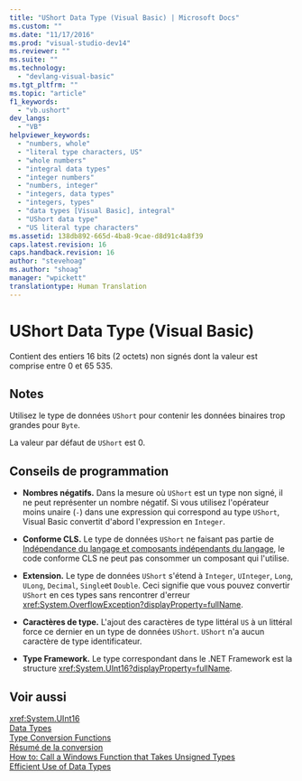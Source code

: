 ```yaml
---
title: "UShort Data Type (Visual Basic) | Microsoft Docs"
ms.custom: ""
ms.date: "11/17/2016"
ms.prod: "visual-studio-dev14"
ms.reviewer: ""
ms.suite: ""
ms.technology: 
  - "devlang-visual-basic"
ms.tgt_pltfrm: ""
ms.topic: "article"
f1_keywords: 
  - "vb.ushort"
dev_langs: 
  - "VB"
helpviewer_keywords: 
  - "numbers, whole"
  - "literal type characters, US"
  - "whole numbers"
  - "integral data types"
  - "integer numbers"
  - "numbers, integer"
  - "integers, data types"
  - "integers, types"
  - "data types [Visual Basic], integral"
  - "UShort data type"
  - "US literal type characters"
ms.assetid: 138db892-665d-4ba8-9cae-d8d91c4a8f39
caps.latest.revision: 16
caps.handback.revision: 16
author: "stevehoag"
ms.author: "shoag"
manager: "wpickett"
translationtype: Human Translation
---
```

# UShort Data Type (Visual Basic)
Contient des entiers 16 bits \(2 octets\) non signés dont la valeur est comprise entre 0 et 65 535.  
  
## Notes  
 Utilisez le type de données `UShort` pour contenir les données binaires trop grandes pour `Byte`.  
  
 La valeur par défaut de `UShort` est 0.  
  
## Conseils de programmation  
  
-   **Nombres négatifs.** Dans la mesure où `UShort` est un type non signé, il ne peut représenter un nombre négatif.  Si vous utilisez l'opérateur moins unaire \(`-`\) dans une expression qui correspond au type `UShort`, Visual Basic convertit d'abord l'expression en `Integer`.  
  
-   **Conforme CLS.** Le type de données `UShort` ne faisant pas partie de [Indépendance du langage et composants indépendants du langage](../Topic/Language%20Independence%20and%20Language-Independent%20Components.md), le code conforme CLS ne peut pas consommer un composant qui l'utilise.  
  
-   **Extension.** Le type de données `UShort` s'étend à `Integer`, `UInteger`, `Long`, `ULong`, `Decimal`, `Single`et `Double`.  Ceci signifie que vous pouvez convertir `UShort` en ces types sans rencontrer d'erreur <xref:System.OverflowException?displayProperty=fullName>.  
  
-   **Caractères de type.** L'ajout des caractères de type littéral `US` à un littéral force ce dernier en un type de données `UShort`.  `UShort` n'a aucun caractère de type identificateur.  
  
-   **Type Framework.** Le type correspondant dans le .NET Framework est la structure <xref:System.UInt16?displayProperty=fullName>.  
  
## Voir aussi  
 <xref:System.UInt16>   
 [Data Types](../../../visual-basic/language-reference/data-types/data-type-summary.md)   
 [Type Conversion Functions](../../../visual-basic/language-reference/functions/type-conversion-functions.md)   
 [Résumé de la conversion](../../../visual-basic/language-reference/keywords/conversion-summary.md)   
 [How to: Call a Windows Function that Takes Unsigned Types](../../../visual-basic/programming-guide/com-interop/how-to-call-a-windows-function-that-takes-unsigned-types.md)   
 [Efficient Use of Data Types](../../../visual-basic/programming-guide/language-features/data-types/efficient-use-of-data-types.md)